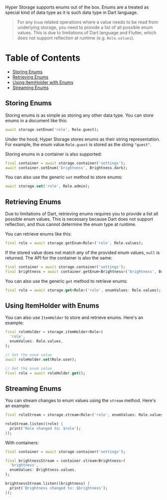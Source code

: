 
Hyper Storage supports enums out of the box. Enums are a treated as special kind of data type as it is such data type
in Dart language.

> For any `Enum` related operations where a value needs to be read from underlying storage, you need to provide a
> list of all possible enum values. This is due to limitations of Dart language and Flutter, which does not support
> reflection at runtime (e.g. `Role.values`).

# Table of Contents

- [Storing Enums](#storing-enums)
- [Retrieving Enums](#retrieving-enums)
- [Using ItemHolder with Enums](#using-itemholder-with-enums)
- [Streaming Enums](#streaming-enums)

## Storing Enums

Storing enums is as simple as storing any other data type. You can store enums in a document like this:

```dart
await storage.setEnum('role', Role.guest);
```
Under the hood, Hyper Storage stores enums as their string representation. For example, the enum value `Role.guest`
is stored as the string `"guest"`.

Storing enums in a container is also supported:

```dart
final container = await storage.container('settings');
await container.setEnum('brightness', Brightness.dark);
```

You can also use the generic `set` method to store enums:

```dart
await storage.set('role', Role.admin);
```


## Retrieving Enums

Due to limitations of Dart, retrieving enums requires you to provide a list all possible enum values. 
This is necessary because Dart does not support reflection, and thus cannot determine the enum type at runtime.

You can retrieve enums like this:

```dart
final role = await storage.getEnum<Role>('role', Role.values);
```

If the stored value does not match any of the provided enum values, `null` is returned. The API for the container is
also the same:

```dart
final container = await storage.container('settings');
final brightness = await container.getEnum<Brightness>('brightness', Brightness.values);
```

You can also use the generic `get` method to retrieve enums:

```dart
final role = await storage.get<Role>('role', enumValues: Role.values);
```

## Using ItemHolder with Enums

You can also use `ItemHolder` to store and retrieve enums. Here's an example:

```dart
final roleHolder = storage.itemHolder<Role>(
  'role',
  enumValues: Role.values,
);

// Set the enum value
await roleHolder.set(Role.user);

// Get the enum value
final role = await roleHolder.get();
```

## Streaming Enums

You can stream changes to enum values using the `stream` method. Here's an example:

```dart
final roleStream = storage.stream<Role>('role', enumValues: Role.values);

roleStream.listen((role) {
  print('Role changed to: $role');
});
```

With containers:

```dart
final container = await storage.container('settings');

final brightnessStream = container.stream<Brightness>(
  'brightness',
  enumValues: Brightness.values,
);

brightnessStream.listen((brightness) {
  print('Brightness changed to: $brightness');
});
```

